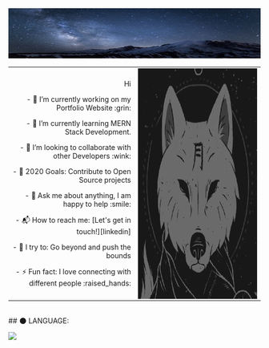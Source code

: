 <img src="https://github.com/Dany-Live/Dany-Live/blob/main/BANNER/649639.jpg" alt="Aditya Vikram Singh Banner" width="800" height="100"/>

<table style="width:100%"> 
    <tr> 
        <td style="text-align:right; width:50%">
            <p>Hi</p>
            <p>- 🔭 I’m currently working on my Portfolio Website :grin:</p>
            <p>- 🌱 I’m currently learning MERN Stack Development.</p>
            <p>- 👯 I’m looking to collaborate with other Developers :wink:</p>
            <p>- 🥅 2020 Goals: Contribute to Open Source projects</p>
            <p>- 💬 Ask me about anything, I am happy to help :smile:</p>
            <p>- 📬 How to reach me: [Let's get in touch!][linkedin]</p>
            <p>- 🧗 I try to: Go beyond and push the bounds</p>
            <p>- ⚡ Fun fact: I love connecting with different people :raised_hands:</p>
        </td> 
        <td style="text-align:center; width:50%">
            <img align="right" height="460px" width="460" alt="GIF" src="https://github.com/Dany-Live/Dany-Live/blob/main/BANNER/magic-wolf.gif"/>
        </td> 
    </tr> 
</table>

<br>
## 🌑 LANGUAGE:
<p align="left">
    <a href="https://www.java.com" target="_blank"> <img src="https://img.icons8.com/color/48/000000/java-coffee-cup-logo.png"/> </a>
</p>
